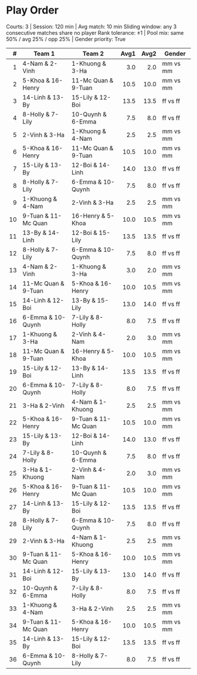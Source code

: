 # Play Order

Courts: 3 | Session: 120 min | Avg match: 10 min
Sliding window: any 3 consecutive matches share no player
Rank tolerance: ±1 | Pool mix: same 50% / avg 25% / opp 25% | Gender priority: True

| # | Team 1 | Team 2 | Avg1 | Avg2 | Gender |
| -:|--------|--------|-----:|-----:|--------|
| 1 | 4-Nam & 2-Vinh | 1-Khuong & 3-Ha | 3.0 | 2.0 | mm vs mm |
| 2 | 5-Khoa & 16-Henry | 11-Mc Quan & 9-Tuan | 10.5 | 10.0 | mm vs mm |
| 3 | 14-Linh & 13-By | 15-Lily & 12-Boi | 13.5 | 13.5 | ff vs ff |
| 4 | 8-Holly & 7-Lily | 10-Quynh & 6-Emma | 7.5 | 8.0 | ff vs ff |
| 5 | 2-Vinh & 3-Ha | 1-Khuong & 4-Nam | 2.5 | 2.5 | mm vs mm |
| 6 | 5-Khoa & 16-Henry | 11-Mc Quan & 9-Tuan | 10.5 | 10.0 | mm vs mm |
| 7 | 15-Lily & 13-By | 12-Boi & 14-Linh | 14.0 | 13.0 | ff vs ff |
| 8 | 8-Holly & 7-Lily | 6-Emma & 10-Quynh | 7.5 | 8.0 | ff vs ff |
| 9 | 1-Khuong & 4-Nam | 2-Vinh & 3-Ha | 2.5 | 2.5 | mm vs mm |
| 10 | 9-Tuan & 11-Mc Quan | 16-Henry & 5-Khoa | 10.0 | 10.5 | mm vs mm |
| 11 | 13-By & 14-Linh | 12-Boi & 15-Lily | 13.5 | 13.5 | ff vs ff |
| 12 | 8-Holly & 7-Lily | 6-Emma & 10-Quynh | 7.5 | 8.0 | ff vs ff |
| 13 | 4-Nam & 2-Vinh | 1-Khuong & 3-Ha | 3.0 | 2.0 | mm vs mm |
| 14 | 11-Mc Quan & 9-Tuan | 5-Khoa & 16-Henry | 10.0 | 10.5 | mm vs mm |
| 15 | 14-Linh & 12-Boi | 13-By & 15-Lily | 13.0 | 14.0 | ff vs ff |
| 16 | 6-Emma & 10-Quynh | 7-Lily & 8-Holly | 8.0 | 7.5 | ff vs ff |
| 17 | 1-Khuong & 3-Ha | 2-Vinh & 4-Nam | 2.0 | 3.0 | mm vs mm |
| 18 | 11-Mc Quan & 9-Tuan | 16-Henry & 5-Khoa | 10.0 | 10.5 | mm vs mm |
| 19 | 15-Lily & 12-Boi | 13-By & 14-Linh | 13.5 | 13.5 | ff vs ff |
| 20 | 6-Emma & 10-Quynh | 7-Lily & 8-Holly | 8.0 | 7.5 | ff vs ff |
| 21 | 3-Ha & 2-Vinh | 4-Nam & 1-Khuong | 2.5 | 2.5 | mm vs mm |
| 22 | 5-Khoa & 16-Henry | 9-Tuan & 11-Mc Quan | 10.5 | 10.0 | mm vs mm |
| 23 | 15-Lily & 13-By | 12-Boi & 14-Linh | 14.0 | 13.0 | ff vs ff |
| 24 | 7-Lily & 8-Holly | 10-Quynh & 6-Emma | 7.5 | 8.0 | ff vs ff |
| 25 | 3-Ha & 1-Khuong | 2-Vinh & 4-Nam | 2.0 | 3.0 | mm vs mm |
| 26 | 5-Khoa & 16-Henry | 9-Tuan & 11-Mc Quan | 10.5 | 10.0 | mm vs mm |
| 27 | 14-Linh & 13-By | 15-Lily & 12-Boi | 13.5 | 13.5 | ff vs ff |
| 28 | 8-Holly & 7-Lily | 6-Emma & 10-Quynh | 7.5 | 8.0 | ff vs ff |
| 29 | 2-Vinh & 3-Ha | 4-Nam & 1-Khuong | 2.5 | 2.5 | mm vs mm |
| 30 | 9-Tuan & 11-Mc Quan | 5-Khoa & 16-Henry | 10.0 | 10.5 | mm vs mm |
| 31 | 14-Linh & 12-Boi | 15-Lily & 13-By | 13.0 | 14.0 | ff vs ff |
| 32 | 10-Quynh & 6-Emma | 7-Lily & 8-Holly | 8.0 | 7.5 | ff vs ff |
| 33 | 1-Khuong & 4-Nam | 3-Ha & 2-Vinh | 2.5 | 2.5 | mm vs mm |
| 34 | 9-Tuan & 11-Mc Quan | 5-Khoa & 16-Henry | 10.0 | 10.5 | mm vs mm |
| 35 | 14-Linh & 13-By | 15-Lily & 12-Boi | 13.5 | 13.5 | ff vs ff |
| 36 | 6-Emma & 10-Quynh | 8-Holly & 7-Lily | 8.0 | 7.5 | ff vs ff |

